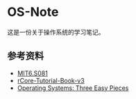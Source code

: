 # OS-Note

这是一份关于操作系统的学习笔记。

## 参考资料

- [MIT6.S081](https://pdos.csail.mit.edu/6.S081/2020/)
- [rCore-Tutorial-Book-v3](https://rcore-os.github.io/rCore-Tutorial-Book-v3/)
- [Operating Systems: Three Easy Pieces](https://pages.cs.wisc.edu/~remzi/OSTEP/)

